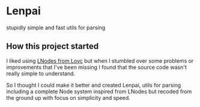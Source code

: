 # Lenpai

stupidly simple and fast utils for parsing

## How this project started

I liked using [LNodes from Loyc](https://github.com/qwertie/ecsharp/tree/master/Core/Loyc.Syntax/LNodes) but when I stumbled over some problems or improvements that I've been missing I found that the source code wasn't really simple to understand.

So I thought I could make it better and created Lenpai, utils for parsing including a complete Node system inspired from LNodes but recoded from the ground up with focus on simplicity and speed.